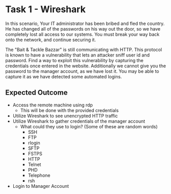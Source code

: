 # Task 1 - Wireshark     
In this scenario,
Your IT administrator has been bribed and fled the country. He has changed all of the passwords on his way out the door, so we have completely lost all access to our systems. You must break your way back onto the network, and continue securing it. 

The "Bait & Tackle Bazzar" is still communicating with HTTP. This protocol is known to have a vulnerability that lets an attacker sniff user id and password. Find a way to exploit this vulnerability by capturing the credentials once entered in the website. Additionally we cannot give you the password to the manager account, as we have lost it. You may be able to capture it as we have detected some automated logins.

## Expected Outcome  
* Access the remote machine using rdp
  * This will be done with the provided credentials
* Utilize Wireshark to see unencrypted HTTP traffic
* Utilize Wireshark to gather credentials of the manager account
  * What could they use to login? (Some of these are random words)
    * SSH
    * FTP
    * rlogin
    * SFTP
    * FSTPS
    * HTTP
    * Telnet
    * PHD
    * Telephone
    * rsh
* Login to Manager Account
